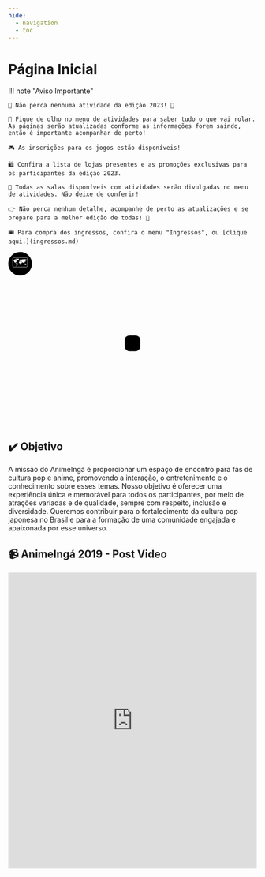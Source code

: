 ```yaml
---
hide:
  - navigation
  - toc
---
```


# Página Inicial

!!! note "Aviso Importante"

    📢 Não perca nenhuma atividade da edição 2023! 🎉

    👀 Fique de olho no menu de atividades para saber tudo o que vai rolar. As páginas serão atualizadas conforme as informações forem saindo, então é importante acompanhar de perto!

    🎮 As inscrições para os jogos estão disponíveis!

    🛍️ Confira a lista de lojas presentes e as promoções exclusivas para os participantes da edição 2023.

    🏫 Todas as salas disponíveis com atividades serão divulgadas no menu de atividades. Não deixe de conferir!

    👉 Não perca nenhum detalhe, acompanhe de perto as atualizações e se prepare para a melhor edição de todas! 🚀

    🎟️ Para compra dos ingressos, confira o menu "Ingressos", ou [clique aqui.](ingressos.md)

<div class="container">
  <div class="banner">
    <a href="https://goo.gl/maps/kAp39GbAfvvdhoU46" target="_blank" rel="noopener noreferrer" class="map-icon">
      🗺️
    </a>
  </div>
  <div class="countdown-container">
    <h3 id="countdown"></h3>
  </div>
</div>

<style>
.container {
  position: relative;
  height: 350px;
}

.banner {
  position: absolute;
  top: 0;
  left: 0;
  width: 100%;
  height: 100%;
  background-image: url(https://github.com/AnimeInga/animeinga.github.io/assets/11020807/c87ee9fe-457e-407f-9c93-5a8361391c2e);
  background-size: cover;
  background-position: center;
}

.map-icon {
  background-color: black;
  border-radius: 50%;
  width: 3rem;
  height: 3rem;
  display: flex;
  align-items: center;
  justify-content: center;
  color: #fff;
  text-decoration: none;
  font-size: 1.5rem;
  z-index: 1;
}

.countdown-container {
  position: absolute;
  top: 50%;
  left: 50%;
  transform: translate(-50%, -50%);
  z-index: 2;
  text-align: center;
}

#countdown {
  font-size: 3rem;
  color: #fff;
  background-color: #000;
  padding: 1rem;
  border-radius: 10px;
}
</style>

<script>
  // Define a data final do countdown
  var countDownDate = new Date("Jul 15, 2023 00:00:00").getTime();

  // Atualiza o countdown a cada segundo
  var x = setInterval(function() {

    // Pega a data e hora atual
    var now = new Date().getTime();

    // Calcula a diferença entre a data final e a data atual
    var distance = countDownDate - now;

    // Calcula os dias, horas, minutos e segundos restantes
    var days = Math.floor(distance / (1000 * 60 * 60 * 24));
    var hours = Math.floor((distance % (1000 * 60 * 60 * 24)) / (1000 * 60 * 60));
    var minutes = Math.floor((distance % (1000 * 60 * 60)) / (1000 * 60));
    var seconds = Math.floor((distance % (1000 * 60)) / 1000);

    // Exibe o resultado no elemento com id "countdown"
    var countdownElement = document.getElementById("countdown");
    countdownElement.innerHTML = "Faltam " + days + "d " + hours + "h "
    + minutes + "m " + seconds + "s";

    // Se o countdown acabou, exibe uma mensagem
    if (distance < 0) {
      clearInterval(x);
      countdownElement.innerHTML = "O countdown acabou!";
    }
  }, 1000);
</script>

## :heavy_check_mark: Objetivo

A missão do AnimeIngá é proporcionar um espaço de encontro para fãs de cultura pop e anime, promovendo a interação, o entretenimento e o conhecimento sobre esses temas. Nosso objetivo é oferecer uma experiência única e memorável para todos os participantes, por meio de atrações variadas e de qualidade, sempre com respeito, inclusão e diversidade. Queremos contribuir para o fortalecimento da cultura pop japonesa no Brasil e para a formação de uma comunidade engajada e apaixonada por esse universo.

## 📹 AnimeIngá 2019 - Post Video

<iframe width="100%" height="600" src="https://www.youtube.com/embed/qLH4gmL_ZbA" title="YouTube video player" frameborder="0" allow="accelerometer; autoplay; clipboard-write; encrypted-media; gyroscope; picture-in-picture; web-share" allowfullscreen></iframe>
